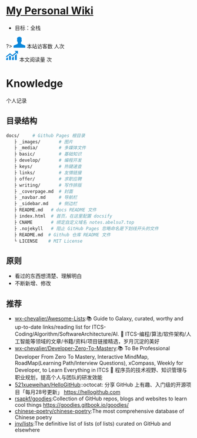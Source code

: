 # [My Personal Wiki](https://bluebird89.github.io/docs/)

* 目标：全栈

<link rel="stylesheet" href="https://cdn.jsdelivr.net/npm/font-awesome@4.7.0/css/font-awesome.min.css">
<!-- <script async src="//busuanzi.ibruce.info/busuanzi/2.3/busuanzi.pure.mini.js"></script> -->
<script async src="https://cdn.jsdelivr.net/npm/busuanzi@2.3.0/bsz.pure.mini.min.js"></script>

?> <span id="busuanzi_container_site_uv"><img src="_media/visit.svg" data-origin="view.svg" alt data-no-zoom> 本站访客数 <span id="busuanzi_value_site_uv"><i class="fa fa-spinner fa-spin"></i></span> 人次</span><br>
<span id="busuanzi_container_page_pv"><img src="_media/view.svg" data-origin="view.svg" alt data-no-zoom> 本文阅读量 <span id="busuanzi_value_page_pv"><i class="fa fa-spinner fa-spin"></i></span> 次</span>

# Knowledge

个人记录

## 目录结构

```bash
docs/     # Github Pages 根目录
   ├ _images/       # 图片
   ├ _media/        # 多媒体文件
   ├ basic/         # 基础知识
   ├ develop/       # 编程开发
   ├ keys/          # 热键速查
   ├ links/         # 友情链接
   ├ offer/         # 求职应聘
   ├ writing/       # 写作排版
   ├ _coverpage.md  # 封面
   ├ _navbar.md     # 导航栏
   ├ _sidebar.md    # 侧边栏
   ├ README.md   # docs README 文件
   ├ index.html  # 首页，在这里配置 docsify
   ├ CNAME       # 绑定自定义域名 notes.abelsu7.top
   ├ .nojekyll   # 阻止 GitHub Pages 忽略命名是下划线开头的文件
   ├ README.md  # Github 仓库 README 文件
   └ LICENSE    # MIT License
```

## 原则

* 看过的东西想清楚、理解明白
* 不断新增、修改

## 推荐

* [wx-chevalier/Awesome-Lists](https://github.com/wx-chevalier/Awesome-Lists):📚 Guide to Galaxy, curated, worthy and up-to-date links/reading list for ITCS-Coding/Algorithm/SoftwareArchitecture/AI. 💫 ITCS-编程/算法/软件架构/人工智能等领域的文章/书籍/资料/项目链接精选，岁月沉淀的美好
* [wx-chevalier/Developer-Zero-To-Mastery](https://github.com/wx-chevalier/Developer-Zero-To-Mastery):📚 To Be Professional Developer From Zero To Mastery, Interactive MindMap, RoadMap(Learning Path/Interview Questions), xCompass, Weekly for Developer, to Learn Everything in ITCS 💫 程序员的技术视野、知识管理与职业规划，提高个人与团队的研发效能
* [521xueweihan/HelloGitHub](https://github.com/521xueweihan/HelloGitHub)::octocat: 分享 GitHub 上有趣、入门级的开源项目「每月28号更新」 https://hellogithub.com
* [rsapkf/goodies](https://github.com/rsapkf/goodies):Collection of GitHub repos, blogs and websites to learn cool things https://goodies.gitbook.io/goodies/
* [chinese-poetry/chinese-poetry](https://github.com/chinese-poetry/chinese-poetry):The most comprehensive database of Chinese poetry
* [jnv/lists](https://github.com/jnv/lists):The definitive list of lists (of lists) curated on GitHub and elsewhere
